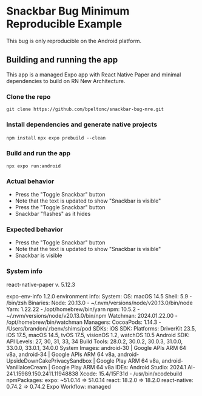 # Snackbar Bug Minimum Reproducible Example

This bug is only reproducible on the Android platform.

## Building and running the app

This app is a managed Expo app with React Native Paper and minimal dependencies to build on RN New Architecture.

### Clone the repo

`git clone https://github.com/bpeltonc/snackbar-bug-mre.git`

### Install dependencies and generate native projects

`npm install`
`npx expo prebuild --clean`

### Build and run the app

`npx expo run:android`

### Actual behavior

- Press the "Toggle Snackbar" button
- Note that the text is updated to show "Snackbar is visible"
- Press the "Toggle Snackbar" button
- Snackbar "flashes" as it hides

### Expected behavior
- Press the "Toggle Snackbar" button
- Note that the text is updated to show "Snackbar is visible"
- Snackbar is visible

### System info

react-native-paper v. 5.12.3

expo-env-info 1.2.0 environment info:
System:
    OS: macOS 14.5
    Shell: 5.9 - /bin/zsh
Binaries:
    Node: 20.13.0 - ~/.nvm/versions/node/v20.13.0/bin/node
    Yarn: 1.22.22 - /opt/homebrew/bin/yarn
    npm: 10.5.2 - ~/.nvm/versions/node/v20.13.0/bin/npm
    Watchman: 2024.01.22.00 - /opt/homebrew/bin/watchman
Managers:
    CocoaPods: 1.14.3 - /Users/brandon/.rbenv/shims/pod
SDKs:
    iOS SDK:
    Platforms: DriverKit 23.5, iOS 17.5, macOS 14.5, tvOS 17.5, visionOS 1.2, watchOS 10.5
    Android SDK:
    API Levels: 27, 30, 31, 33, 34
    Build Tools: 28.0.2, 30.0.2, 30.0.3, 31.0.0, 33.0.0, 33.0.1, 34.0.0
    System Images: android-30 | Google APIs ARM 64 v8a, android-34 | Google APIs ARM 64 v8a, android-UpsideDownCakePrivacySandbox | Google Play ARM 64 v8a, android-VanillaIceCream | Google Play ARM 64 v8a
IDEs:
    Android Studio: 2024.1 AI-241.15989.150.2411.11948838
    Xcode: 15.4/15F31d - /usr/bin/xcodebuild
npmPackages:
    expo: ~51.0.14 => 51.0.14 
    react: 18.2.0 => 18.2.0 
    react-native: 0.74.2 => 0.74.2 
Expo Workflow: managed
